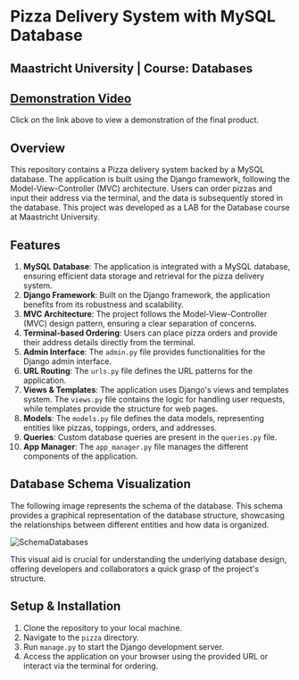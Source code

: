 # Pizza Delivery System with MySQL Database
## Maastricht University | Course: Databases

## [Demonstration Video](https://www.youtube.com/watch?v=0BGUbUTF7sU&ab_channel=MischaRauch)
Click on the link above to view a demonstration of the final product.

## Overview
This repository contains a Pizza delivery system backed by a MySQL database. The application is built using the Django framework, following the Model-View-Controller (MVC) architecture. Users can order pizzas and input their address via the terminal, and the data is subsequently stored in the database. This project was developed as a LAB for the Database course at Maastricht University.

## Features

1. **MySQL Database**: The application is integrated with a MySQL database, ensuring efficient data storage and retrieval for the pizza delivery system.
2. **Django Framework**: Built on the Django framework, the application benefits from its robustness and scalability.
3. **MVC Architecture**: The project follows the Model-View-Controller (MVC) design pattern, ensuring a clear separation of concerns.
4. **Terminal-based Ordering**: Users can place pizza orders and provide their address details directly from the terminal.
5. **Admin Interface**: The `admin.py` file provides functionalities for the Django admin interface.
6. **URL Routing**: The `urls.py` file defines the URL patterns for the application.
7. **Views & Templates**: The application uses Django's views and templates system. The `views.py` file contains the logic for handling user requests, while templates provide the structure for web pages.
8. **Models**: The `models.py` file defines the data models, representing entities like pizzas, toppings, orders, and addresses.
9. **Queries**: Custom database queries are present in the `queries.py` file.
10. **App Manager**: The `app_manager.py` file manages the different components of the application.

## Database Schema Visualization
The following image represents the schema of the database. This schema provides a graphical representation of the database structure, showcasing the relationships between different entities and how data is organized.

![SchemaDatabases](https://user-images.githubusercontent.com/51691839/205130367-a8202c48-0c9c-4395-b632-895c8a792573.png)

This visual aid is crucial for understanding the underlying database design, offering developers and collaborators a quick grasp of the project's structure.

## Setup & Installation

1. Clone the repository to your local machine.
2. Navigate to the `pizza` directory.
3. Run `manage.py` to start the Django development server.
4. Access the application on your browser using the provided URL or interact via the terminal for ordering.
